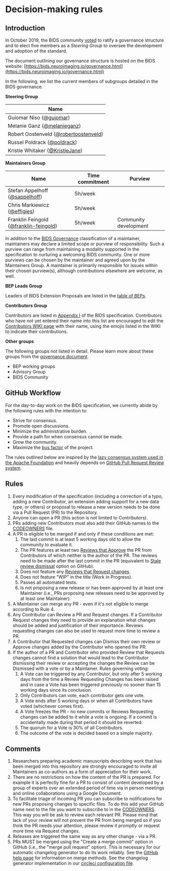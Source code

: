 # Decision-making rules

## Introduction

In October 2019, the BIDS community [voted](https://github.com/bids-standard/bids-specification/issues/355)
to ratify a governance structure and to elect five members as a *Steering Group*
to oversee the development and adoption of the standard.

The document outlining our governance structure is hosted on the BIDS website:
[https://bids.neuroimaging.io/governance.html](https://bids.neuroimaging.io/governance.html)

In the following, we list the current members of subgroups detailed in the
BIDS governance.

**Steering Group**

| Name                                                                 
|------------------------------------------------------------------------------|
| Guiomar Niso ([@guiomar](https://github.com/guiomar))                        |
| Melanie Ganz ([@melanieganz](https://github.com/melanieganz))                |
| Robert Oostenveld ([@robertoostenveld](https://github.com/robertoostenveld)) |
| Russel Poldrack ([@poldrack](https://github.com/poldrack))                   |
| Kristie Whitaker ([@KristieJane](https://github.com/KristieJane))            |

**Maintainers Group**

| Name                                                                           | Time commitment | Purview               |
|--------------------------------------------------------------------------------|-----------------|-----------------------|
| Stefan Appelhoff ([@sappelhoff](https://github.com/sappelhoff))                | 5h/week         |                       |
| Chris Markiewicz ([@effigies](https://github.com/effigies))                    | 5h/week         |                       |
| Franklin Feingold ([@franklin-feingold](https://github.com/franklin-feingold)) | 5h/week         | Community development | 

In addition to the [BIDS Governance](https://bids.neuroimaging.io/governance.html#bids-maintainers-group)
classification of a maintainer, maintainers may declare a limited scope or purview of responsibility.
Such a purview can range from maintaining a modality supported in the specification to nurturing a
welcoming BIDS community. 
One or more purviews can be chosen by the maintainer and agreed upon by the Maintainers Group.
A maintainer is primarily responsible for issues within their chosen purview(s), although
contributions elsewhere are welcome, as well.

**BEP Leads Group**

Leaders of BIDS Extension Proposals are listed in the
[table of BEPs](https://bids.neuroimaging.io/get_involved.html#extending-the-bids-specification).

**Contributors Group**

Contributors are listed in [Appendix I](https://bids-specification.readthedocs.io/en/stable/99-appendices/01-contributors.html)
of the BIDS specification. Contributors who have not yet entered their name
into this list are encouraged to edit the [Contributors WIKI page](https://github.com/bids-standard/bids-specification/wiki/Contributors)
with their name, using the emojis listed in the WIKI to indicate their
contributions.

**Other groups**

The following groups not listed in detail. Please learn more about these groups
from the [governance document](https://bids.neuroimaging.io/governance.html).

- BEP working groups
- Advisory Group
- BIDS Community

## GitHub Workflow

For the day-to-day work on the BIDS specification, we currently abide by the
following rules with the intention to:

- Strive for consensus.
- Promote open discussions.
- Minimize the administrative burden.
- Provide a path for when consensus cannot be made.
- Grow the community.
- Maximize the [bus factor](https://en.wikipedia.org/wiki/Bus_factor) of the
  project.

The rules outlined below are inspired by the [lazy consensus system used in the Apache Foundation](https://www.apache.org/foundation/voting.html)
and heavily depends on [GitHub Pull Request Review system](https://help.github.com/articles/about-pull-requests/).

## Rules

1. Every modification of the specification (including a correction of a typo,
   adding a new Contributor, an extension adding support for a new data type, or
   others) or proposal to release a new version needs to be done via a Pull
   Request (PR) to the Repository.
1. Anyone can open a PR (this action is not limited to Contributors).
1. PRs adding new Contributors must also add their GitHub names to the
   [CODEOWNERS](CODEOWNERS) file.
1. A PR is eligible to be merged if and only if these conditions are met:
   1. The last commit is at least 5 working days old to allow the community to
      evaluate it.
   1. The PR features at least two [Reviews that Approve](https://help.github.com/articles/about-pull-request-reviews/#about-pull-request-reviews)
      the PR from Contributors of which neither is the author of the PR. The reviews
      need to be made after the last commit in the PR (equivalent to
      [Stale review dismissal](https://help.github.com/articles/enabling-required-reviews-for-pull-requests/)
      option on GitHub).
   1. Does not feature any [Reviews that Request changes](https://help.github.com/articles/about-required-reviews-for-pull-requests/).
   1. Does not feature "WIP" in the title (Work in Progress).
   1. Passes all automated tests.
   1. Is not proposing a new release or has been approved by at least one
      Maintainer (i.e., PRs proposing new releases need to be approved by at
      least one Maintainer).
1. A Maintainer can merge any PR - even if it's not eligible to merge according
   to Rule 4.
1. Any Contributor can Review a PR and Request changes. If a Contributor
   Request changes they need to provide an explanation what changes
   should be added and justification of their importance. Reviews requesting
   changes can also be used to request more time to review a PR.
1. A Contributor that Requested changes can Dismiss their own review or Approve
   changes added by the Contributor who opened the PR.
1. If the author of a PR and Contributor who provided Review that Requests
   changes cannot find a solution that would lead to the Contributor dismissing
   their review or accepting the changes the Review can be Dismissed with a
   vote or by a Maintainer. Rules governing voting:
   1. A Vote can be triggered by any Contributor, but only after 5 working days
      from the time a Review Requesting Changes has been raised and in case a
      Vote has been triggered previously no sooner than 15 working days since
      its conclusion.
   1. Only Contributors can vote, each contributor gets one vote.
   1. A Vote ends after 5 working days or when all Contributors have voted
      (whichever comes first).
   1. A Vote freezes the PR - no new commits or Reviews Requesting changes can
      be added to it while a vote is ongoing. If a commit is accidentally made
      during that period it should be reverted.
   1. The quorum for a Vote is 30% of all Contributors.
   1. The outcome of the vote is decided based on a simple majority.

## Comments

1. Researchers preparing academic manuscripts describing work that has been
   merged into this repository are strongly encouraged to invite all
   Maintainers as co-authors as a form of appreciation for their work.
1. There are no restrictions on how the content of the PR is prepared. For
   example it is perfectly fine for a PR to consist of content developed by a
   group of experts over an extended period of time via in person meetings and
   online collaborations using a Google Document.
1. To facilitate triage of incoming PR you can subscribe to
   notifications for new PRs proposing changes to specific files. To do this
   add your GitHub name next to the file you want to subscribe to in the
   [CODEOWNERS](CODEOWNERS). This way you will be ask to review each relevant
   PR. Please mind that lack of your review will not prevent the PR from being
   merged so if you think the PR needs your attention, please review it
   promptly or request more time via Request changes.
1. Releases are triggered the same way as any other change - via a PR.
1. PRs MUST be merged using the "Create a merge commit" option in GitHub (i.e.,
   the "merge pull request" option). This is necessary for our automatic
   changelog generator to do its work reliably. See the [GitHub help page](https://help.github.com/en/articles/about-merge-methods-on-github)
   for information on merge methods. See the changelog generator implementation
   in our [circleci configuration file](./.circleci/config.yml).
